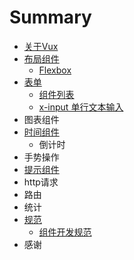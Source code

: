 # Summary

* [关于Vux](README.md)
* [布局组件](chapter1.md)
   * [Flexbox](flexbox.md)
* [表单](form.md)
   * [组件列表](form-components.md)
   * [x-input 单行文本输入](input.md)
* 图表组件
* [时间组件](time-components.md)
   * 倒计时
* 手势操作
* [提示组件](tips-components.md)
* http请求
* 路由
* 统计
* [规范](rules.md)
   * [组件开发规范](component-rules.md)
* 感谢

